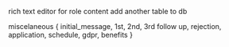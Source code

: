 rich text editor for role content
add another table to db

miscelaneous {
  initial_message,
  1st,
  2nd,
  3rd follow up,
  rejection,
  application,
  schedule,
  gdpr,
  benefits
}
